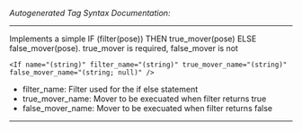 _Autogenerated Tag Syntax Documentation:_

---
Implements a simple IF (filter(pose)) THEN true_mover(pose) ELSE false_mover(pose). true_mover is required, false_mover is not

```
<If name="(string)" filter_name="(string)" true_mover_name="(string)" false_mover_name="(string; null)" />
```

-   filter_name: Filter used for the if else statement
-   true_mover_name: Mover to be execuated when filter returns true
-   false_mover_name: Mover to be execuated when filter returns false

---
